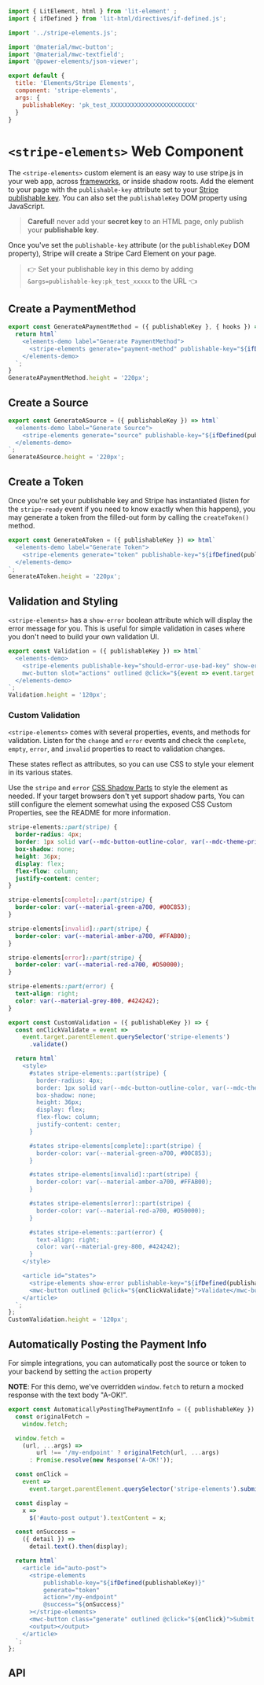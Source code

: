 ```js script
import { LitElement, html } from 'lit-element' ;
import { ifDefined } from 'lit-html/directives/if-defined.js';

import '../stripe-elements.js';

import '@material/mwc-button';
import '@material/mwc-textfield';
import '@power-elements/json-viewer';

export default {
  title: 'Elements/Stripe Elements',
  component: 'stripe-elements',
  args: {
    publishableKey: 'pk_test_XXXXXXXXXXXXXXXXXXXXXXXX'
  }
}
```

# `<stripe-elements>` Web Component

The `<stripe-elements>` custom element is an easy way to use stripe.js in your web app,
across [frameworks](/?path=/docs/framework-examples-angular--stripe-elements), or inside shadow roots.
Add the element to your page with the `publishable-key` attribute set to your
[Stripe publishable key](https://dashboard.stripe.com/account/apikeys).
You can also set the `publishableKey` DOM property using JavaScript.

> **Careful!** never add your **secret key** to an HTML page, only publish your **publishable key**.

Once you've set the `publishable-key` attribute (or the `publishableKey` DOM property), Stripe will create a Stripe Card Element on your page.

> 👉 Set your publishable key in this demo by adding `&args=publishable-key:pk_test_xxxxx` to the URL 👈

## Create a PaymentMethod

```js preview-story
export const GenerateAPaymentMethod = ({ publishableKey }, { hooks }) => {
  return html`
    <elements-demo label="Generate PaymentMethod">
      <stripe-elements generate="payment-method" publishable-key="${ifDefined(publishableKey)}"> </stripe-elements>
    </elements-demo>
  `;
}
GenerateAPaymentMethod.height = '220px';

```

## Create a Source

```js preview-story
export const GenerateASource = ({ publishableKey }) => html`
  <elements-demo label="Generate Source">
    <stripe-elements generate="source" publishable-key="${ifDefined(publishableKey)}"> </stripe-elements>
  </elements-demo>
`;
GenerateASource.height = '220px';
```

## Create a Token

Once you're set your publishable key and Stripe has instantiated (listen for the `stripe-ready` event if you need to know exactly when this happens),
you may generate a token from the filled-out form by calling the `createToken()` method.

```js preview-story
export const GenerateAToken = ({ publishableKey }) => html`
  <elements-demo label="Generate Token">
    <stripe-elements generate="token" publishable-key="${ifDefined(publishableKey)}"> </stripe-elements>
  </elements-demo>
`;
GenerateAToken.height = '220px';
```

## Validation and Styling

`<stripe-elements>` has a `show-error` boolean attribute which will display the error message for you.
This is useful for simple validation in cases where you don't need to build your own validation UI.

```js preview-story
export const Validation = ({ publishableKey }) => html`
  <elements-demo>
    <stripe-elements publishable-key="should-error-use-bad-key" show-error> </stripe-elements>
    mwc-button slot="actions" outlined @click="${event => event.target.parentElement.querySelector('stripe-elements').validate()}"Validate</mwc-button>
  </elements-demo>
`;
Validation.height = '120px';
```

### Custom Validation

`<stripe-elements>` comes with several properties, events, and methods for validation.
Listen for the `change` and `error` events and check the `complete`, `empty`, `error`, and `invalid`
properties to react to validation changes.

These states reflect as attributes, so you can use CSS to style your element in its various states.

Use the `stripe` and `error` [CSS Shadow Parts](https://developer.mozilla.org/en-US/docs/Web/CSS/::part)
to style the element as needed. If your target browsers don't yet support shadow parts,
You can still configure the element somewhat using the exposed CSS Custom Properties,
see the README for more information.

```css
stripe-elements::part(stripe) {
  border-radius: 4px;
  border: 1px solid var(--mdc-button-outline-color, var(--mdc-theme-primary, #6200ee));
  box-shadow: none;
  height: 36px;
  display: flex;
  flex-flow: column;
  justify-content: center;
}

stripe-elements[complete]::part(stripe) {
  border-color: var(--material-green-a700, #00C853);
}

stripe-elements[invalid]::part(stripe) {
  border-color: var(--material-amber-a700, #FFAB00);
}

stripe-elements[error]::part(stripe) {
  border-color: var(--material-red-a700, #D50000);
}

stripe-elements::part(error) {
  text-align: right;
  color: var(--material-grey-800, #424242);
}
```

```js preview-story
export const CustomValidation = ({ publishableKey }) => {
  const onClickValidate = event =>
    event.target.parentElement.querySelector('stripe-elements')
      .validate()

  return html`
    <style>
      #states stripe-elements::part(stripe) {
        border-radius: 4px;
        border: 1px solid var(--mdc-button-outline-color, var(--mdc-theme-primary, #6200ee));
        box-shadow: none;
        height: 36px;
        display: flex;
        flex-flow: column;
        justify-content: center;
      }

      #states stripe-elements[complete]::part(stripe) {
        border-color: var(--material-green-a700, #00C853);
      }

      #states stripe-elements[invalid]::part(stripe) {
        border-color: var(--material-amber-a700, #FFAB00);
      }

      #states stripe-elements[error]::part(stripe) {
        border-color: var(--material-red-a700, #D50000);
      }

      #states stripe-elements::part(error) {
        text-align: right;
        color: var(--material-grey-800, #424242);
      }
    </style>

    <article id="states">
      <stripe-elements show-error publishable-key="${ifDefined(publishableKey)}"></stripe-elements>
      <mwc-button outlined @click="${onClickValidate}">Validate</mwc-button>
    </article>
  `;
};
CustomValidation.height = '120px';
```

## Automatically Posting the Payment Info

For simple integrations, you can automatically post the source or token to your backend by setting the `action` property

**NOTE**: For this demo, we've overridden `window.fetch` to return a mocked response with the text body "A-OK!".

```js preview-story
export const AutomaticallyPostingThePaymentInfo = ({ publishableKey }) => {
  const originalFetch =
    window.fetch;

  window.fetch =
    (url, ...args) =>
        url !== '/my-endpoint' ? originalFetch(url, ...args)
      : Promise.resolve(new Response('A-OK!'));

  const onClick =
    event =>
      event.target.parentElement.querySelector('stripe-elements').submit();

  const display =
    x =>
      $('#auto-post output').textContent = x;

  const onSuccess =
    ({ detail }) =>
      detail.text().then(display);

  return html`
    <article id="auto-post">
      <stripe-elements
          publishable-key="${ifDefined(publishableKey)}"
          generate="token"
          action="/my-endpoint"
          @success="${onSuccess}"
      ></stripe-elements>
      <mwc-button class="generate" outlined @click="${onClick}">Submit and POST</mwc-button>
      <output></output>
    </article>
  `;
};
```

## API

<sb-props of="stripe-elements"></sb-props>
